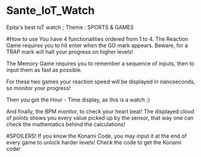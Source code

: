 # Sante_IoT_Watch
Epita's best IoT watch ; Theme : SPORTS &amp; GAMES

#How to use
You have 4 functionalities ordered from 1 to 4.
The Reaction Game requires you to hit enter when the GO mark appears. Beware, for a TRAP mark will halt your progress on higher levels!

The Memory Game requires you to remember a sequence of inputs, then to input them as fast as possible.

For these two games your reaction speed will be displayed in nanoseconds, so monitor your progress!

Then you got the Hour - Time display, as this is a watch ;)

And finally, the BPM monitor, to check your heart beat! The displayed cloud of points shows you every value picked up by the sensor, that way one can check the mathematics behind the calculations!

#SPOILERS!
If you know the Konami Code, you may input it at the end of every game to unlock harder levels!
Check the code to get the Konami code!
